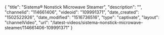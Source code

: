 {
    "title": "Sistema&reg; Nonstick Microwave Steamer",
    "description": "",
    "channelid": "114661406",
    "videoid": "109991371",
    "date_created": "1502522926",
    "date_modified": "1516736516",
    "type": "captivate",
    "layout": "channelVideo",
    "url": "\/latest-videos\/sistema-nonstick-microwave-steamer\/114661406-109991371"
}